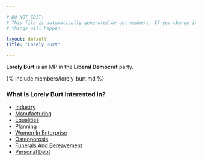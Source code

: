 ```yaml
---

# DO NOT EDIT!
# This file is automatically generated by get-members. If you change it, bad
# things will happen.

layout: default
title: "Lorely Burt"

---
```


**Lorely Burt** is an MP in the **Liberal Democrat** party.

{% include members/lorely-burt.md %}

### What is Lorely Burt interested in?


* [Industry](/interests/industry.html)
* [Manufacturing](/interests/manufacturing.html)
* [Equalities](/interests/equalities.html)
* [Planning](/interests/planning.html)
* [Women In Enterprise](/interests/women-in-enterprise.html)
* [Osteoporosis](/interests/osteoporosis.html)
* [Funerals And Bereavement](/interests/funerals-and-bereavement.html)
* [Personal Debt](/interests/personal-debt.html)
